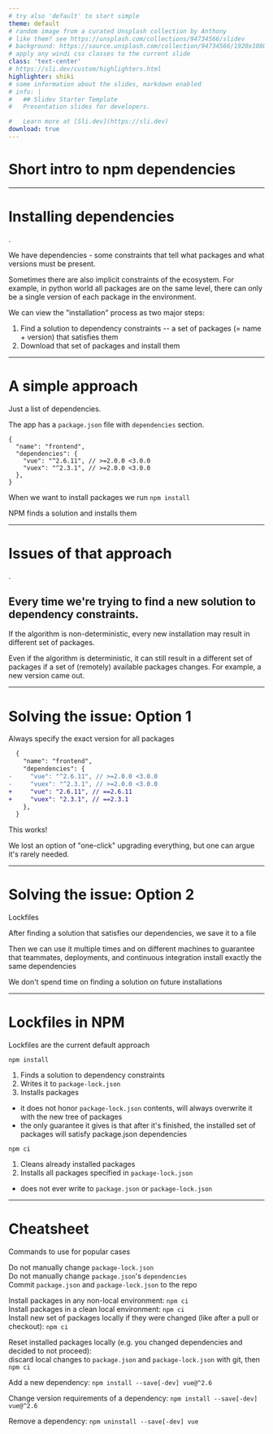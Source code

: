 ```yaml
---
# try also 'default' to start simple
theme: default
# random image from a curated Unsplash collection by Anthony
# like them? see https://unsplash.com/collections/94734566/slidev
# background: https://source.unsplash.com/collection/94734566/1920x1080
# apply any windi css classes to the current slide
class: 'text-center'
# https://sli.dev/custom/highlighters.html
highlighter: shiki
# some information about the slides, markdown enabled
# info: |
#   ## Slidev Starter Template
#   Presentation slides for developers.

#   Learn more at [Sli.dev](https://sli.dev)
download: true
---
```


# Short intro to npm dependencies

<a href="https://github.com/vevsyukov/npm-dependencies-talk" target="_blank" alt="GitHub"
  class="abs-br m-6 text-xl icon-btn opacity-50 !border-none !hover:text-white">
  <carbon-logo-github />
</a>

---

# Installing dependencies

.

We have dependencies - some constraints that tell what packages and what versions must be present.

Sometimes there are also implicit constraints of the ecosystem.
For example, in python world all packages are on the same level, there can only be a single version of each package in the environment.


We can view the "installation" process as two major steps:

1. Find a solution to dependency constraints -- a set of packages (= name + version) that satisfies them
1. Download that set of packages and install them


---

# A simple approach

Just a list of dependencies.

The app has a `package.json` file with `dependencies` section.

```jsonc
{
  "name": "frontend",
  "dependencies": {
    "vue": "^2.6.11", // >=2.0.0 <3.0.0
    "vuex": "^2.3.1", // >=2.0.0 <3.0.0
  },
}
```

When we want to install packages we run `npm install`

NPM finds a solution and installs them

<!--
This is what we do in webackend for npm packages
 -->

---

# Issues of that approach

.

## Every time we're trying to find a new solution to dependency constraints.

If the algorithm is non-deterministic, every new installation may result in different set of packages.

Even if the algorithm is deterministic, it can still result in a different set of packages if a set of (remotely) available packages changes.
For example, a new version came out.

<!--
So we can have different versions installed on machine and your machine.

Or on my machine and in the container that we're going to push to prod.
-->

---

# Solving the issue: Option 1

Always specify the exact version for all packages

```diff
  {
    "name": "frontend",
    "dependencies": {
-     "vue": "^2.6.11", // >=2.0.0 <3.0.0
-     "vuex": "^2.3.1", // >=2.0.0 <3.0.0
+     "vue": "2.6.11", // ==2.6.11
+     "vuex": "2.3.1", // ==2.3.1
    },
  }
```

This works!

We lost an option of "one-click" upgrading everything, but one can argue it's rarely needed.

---

# Solving the issue: Option 2

Lockfiles

After finding a solution that satisfies our dependencies, we save it to a file

Then we can use it multiple times and on different machines to guarantee that teammates, deployments, and continuous integration install exactly the same dependencies

We don't spend time on finding a solution on future installations

---

# Lockfiles in NPM

Lockfiles are the current default approach

`npm install`
1. Finds a solution to dependency constraints
1. Writes it to `package-lock.json`
1. Installs packages

* it does not honor `package-lock.json` contents, will always overwrite it with the new tree of packages
* the only guarantee it gives is that after it's finished, the installed set of packages will satisfy package.json dependencies

`npm ci`
1. Cleans already installed packages
1. Installs all packages specified in `package-lock.json`

* does not ever write to `package.json` or `package-lock.json`

---

# Cheatsheet

Commands to use for popular cases

Do not manually change `package-lock.json`<br>
Do not manually change `package.json`'s `dependencies`<br>
Commit `package.json` and `package-lock.json` to the repo

Install packages in any non-local environment: `npm ci` <br>
Install packages in a clean local environment: `npm ci` <br>
Install new set of packages locally if they were changed (like after a pull or checkout): `npm ci`

Reset installed packages locally (e.g. you changed dependencies and decided to not proceed):<br>
discard local changes to `package.json` and `package-lock.json` with git, then `npm ci`

Add a new dependency: `npm install --save[-dev] vue@^2.6`

Change version requirements of a dependency: `npm install --save[-dev] vue@^2.6`

Remove a dependency: `npm uninstall --save[-dev] vue`
